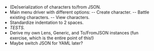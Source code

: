 - (De)serialization of characters to/from JSON.
- Main menu driver with different options:
-- Create character.
-- Battle existing characters.
-- View characters.
- Standardize indentation to 2 spaces.
- *TESTS.*
- Derive my own Lens, Generic, and To/FromJSON instances (fun exercise, which is the entire point of this!)
- Maybe switch JSON for YAML later?
